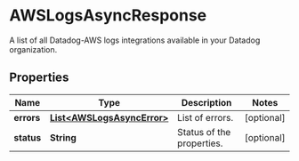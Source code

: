 # AWSLogsAsyncResponse

A list of all Datadog-AWS logs integrations available in your Datadog organization.

## Properties

| Name       | Type                                                      | Description               | Notes      |
| ---------- | --------------------------------------------------------- | ------------------------- | ---------- |
| **errors** | [**List&lt;AWSLogsAsyncError&gt;**](AWSLogsAsyncError.md) | List of errors.           | [optional] |
| **status** | **String**                                                | Status of the properties. | [optional] |
